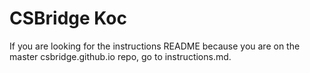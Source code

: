 # CSBridge Koc

If you are looking for the instructions README because you are on the master csbridge.github.io repo, go to instructions.md.
